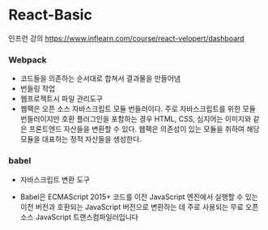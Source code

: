 # React-Basic
인프런 강의 https://www.inflearn.com/course/react-velopert/dashboard





### Webpack

- 코드들을 의존하는 순서대로 합쳐서 결과물을 만들어냄
- 번들링 작업
- 웹프로젝트시 파일 관리도구
- 웹팩은 오픈 소스 자바스크립트 모듈 번들러이다. 주로 자바스크립트를 위한 모듈 번들러이지만 호환 플러그인을 포함하는 경우 HTML, CSS, 심지어는 이미지와 같은 프론트엔드 자산들을 변환할 수 있다. 웹팩은 의존성이 있는 모듈을 취하여 해당 모듈을 대표하는 정적 자산들을 생성한다.



### babel

- 자바스크립트 변환 도구

- Babel은 ECMAScript 2015+ 코드를 이전 JavaScript 엔진에서 실행할 수 있는 이전 버전과 호환되는 JavaScript 버전으로 변환하는 데 주로 사용되는 무료 오픈 소스 JavaScript 트랜스컴파일러입니다
